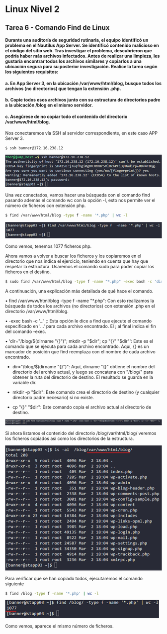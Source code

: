 # Linux Nivel 2

## Tarea 6 - Comando Find de Linux

#### Durante una auditoría de seguridad rutinaria, el equipo identificó un problema en el Nautilus App Server. Se identificó contenido malicioso en el código del sitio web. Tras investigar el problema, descubrieron que podría haber más archivos infectados. Antes de realizar una limpieza, les gustaría encontrar todos los archivos similares y copiarlos a una ubicación segura para su posterior investigación. Realice la tarea según los siguientes requisitos:

#### a. En App Server 3, en la ubicación /var/www/html/blog, busque todos los archivos (no directorios) que tengan la extensión .php.

#### b. Copie todos esos archivos junto con su estructura de directorios padre a la ubicación /blog en el mismo servidor.

#### c. Asegúrese de no copiar todo el contenido del directorio /var/www/html/blog.

Nos conectaremos vía SSH al servidor correspondiente, en este caso APP Server 3.

```bash
$ ssh banner@172.16.238.12
```

![Conexión ssh al servidor](/img/LINUX/LinuxL02/Task06_01_ssh.png)

Una vez conectados, vamos hacer una búsqueda con el comando find pasando además el comando wc con la opción -l, esto nos permite ver el número de ficheros con extensión php.

```bash
$ find /var/www/html/blog -type f -name '*.php' | wc -l
```

![Búsqueda y recuento de apariciones](/img/LINUX/LinuxL02/Task06_02_find_wc.png)

Como vemos, tenemos 1077 ficheros php.

Ahora vamos a volver a buscar los ficheros y los copiaremos en el directorio que nos indica el ejercicio, teniendo en cuenta que hay que respetar la estructura. Usaremos el comando sudo para poder copiar los ficheros en el destino.

```bash
$ sudo find /var/www/html/blog -type f -name "*.php" -exec bash -c 'dir="/blog/$(dirname "{}")"; mkdir -p "$dir"; cp "{}" "$dir"' \;
```

A continuación, una explicación más detallada de qué hace el comando.

• find /var/www/html/blog -type f -name "\*.php": Con esto realizamos la búsqueda de todos los archivos (no directorios) con extensión .php en el directorio /var/www/html/blog.

• -exec bash -c '...' \;: Esta opción le dice a find que ejecute el comando especificado en '...' para cada archivo encontrado. El \; al final indica el fin del comando -exec.

• 'dir="/blog/$(dirname "{}")"; mkdir -p "$dir"; cp "{}" "$dir"': Este es el comando que se ejecuta para cada archivo encontrado. Aquí, {} es un marcador de posición que find reemplaza con el nombre de cada archivo encontrado.

- dir="/blog/$(dirname "{}")": Aquí, dirname "{}" obtiene el nombre del directorio del archivo actual, y luego se concatena con "/blog/" para obtener la ruta del directorio de destino. El resultado se guarda en la variable dir.

- mkdir -p "$dir": Este comando crea el directorio de destino (y cualquier directorio padre necesario) si no existe.

- cp "{}" "$dir": Este comando copia el archivo actual al directorio de destino.

![Buscar y copiar ficheros](/img/LINUX/LinuxL02/Task06_03_find_exec.png)

Si ahora listamos el contenido del directorio /blog/var/html/blog/ veremos los ficheros copiados así como los directorios de la estructura.

![Listar directorio](/img/LINUX/LinuxL02/Task06_04_ls.png)

Para verificar que se han copiado todos, ejecutaremos el comando siguiente

```bash
$ find /blog -type f -name '*.php' | wc -l
```

![Búsqueda y recuento de ficheros](/img/LINUX/LinuxL02/Task06_05_find_wc.png)

Como vemos, aparece el mismo número de ficheros.
